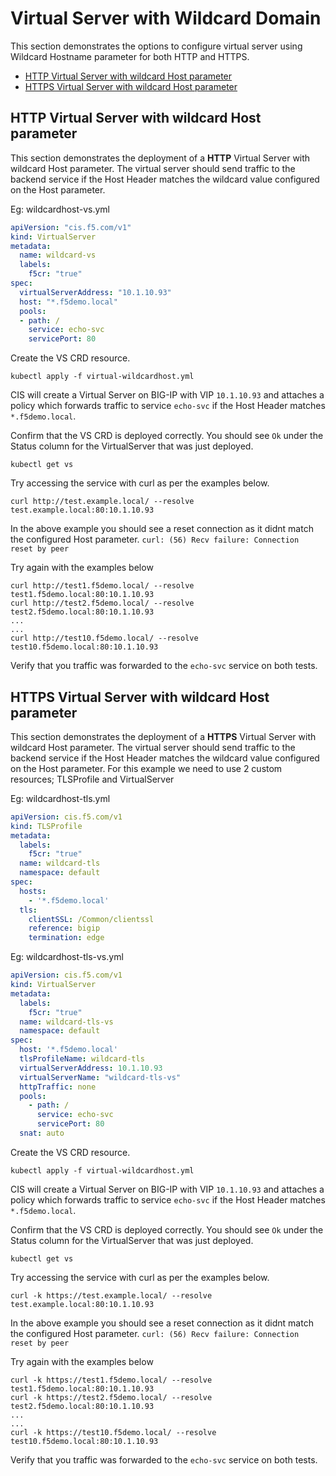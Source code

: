 # Virtual Server with Wildcard Domain

This section demonstrates the options to configure virtual server using Wildcard Hostname parameter for both HTTP and HTTPS.

 - [HTTP Virtual Server with wildcard Host parameter](#http-virtual-server-with-wildcard-host-parameter)
 - [HTTPS Virtual Server with wildcard Host parameter](#https-virtual-server-with-wildcard-host-parameter)

## HTTP Virtual Server with wildcard Host parameter

This section demonstrates the deployment of a **HTTP** Virtual Server with wildcard Host parameter.
The virtual server should send traffic to the backend service if the Host Header matches the wildcard value configured on the Host parameter.

Eg: wildcardhost-vs.yml

```yml
apiVersion: "cis.f5.com/v1"
kind: VirtualServer
metadata:
  name: wildcard-vs
  labels:
    f5cr: "true"
spec:
  virtualServerAddress: "10.1.10.93"
  host: "*.f5demo.local"
  pools:
  - path: /
    service: echo-svc
    servicePort: 80
```

Create the VS CRD resource. 
```
kubectl apply -f virtual-wildcardhost.yml
```
CIS will create a Virtual Server on BIG-IP with VIP `10.1.10.93` and attaches a policy which forwards traffic to service `echo-svc` if the Host Header matches `*.f5demo.local`.   


Confirm that the VS CRD is deployed correctly. You should see `Ok` under the Status column for the VirtualServer that was just deployed.
```
kubectl get vs 
```

Try accessing the service with curl as per the examples below. 
```
curl http://test.example.local/ --resolve test.example.local:80:10.1.10.93

```
In the above example you should see a reset connection as it didnt match the configured Host parameter.
`curl: (56) Recv failure: Connection reset by peer`


Try again with the examples below
```
curl http://test1.f5demo.local/ --resolve test1.f5demo.local:80:10.1.10.93
curl http://test2.f5demo.local/ --resolve test2.f5demo.local:80:10.1.10.93
...
...
curl http://test10.f5demo.local/ --resolve test10.f5demo.local:80:10.1.10.93

```

Verify that you traffic was forwarded to the `echo-svc` service on both tests.



## HTTPS Virtual Server with wildcard Host parameter

This section demonstrates the deployment of a **HTTPS** Virtual Server with wildcard Host parameter.
The virtual server should send traffic to the backend service if the Host Header matches the wildcard value configured on the Host parameter.
For this example we need to use 2 custom resources; TLSProfile and VirtualServer


Eg: wildcardhost-tls.yml

```yml
apiVersion: cis.f5.com/v1
kind: TLSProfile
metadata:
  labels:
    f5cr: "true"
  name: wildcard-tls
  namespace: default
spec:
  hosts:
    - '*.f5demo.local'
  tls:
    clientSSL: /Common/clientssl
    reference: bigip
    termination: edge
```

Eg: wildcardhost-tls-vs.yml

```yml
apiVersion: cis.f5.com/v1
kind: VirtualServer
metadata:
  labels:
    f5cr: "true"
  name: wildcard-tls-vs
  namespace: default
spec:
  host: '*.f5demo.local'
  tlsProfileName: wildcard-tls
  virtualServerAddress: 10.1.10.93
  virtualServerName: "wildcard-tls-vs"
  httpTraffic: none
  pools:
    - path: /
      service: echo-svc
      servicePort: 80
  snat: auto
```


Create the VS CRD resource. 
```
kubectl apply -f virtual-wildcardhost.yml
```
CIS will create a Virtual Server on BIG-IP with VIP `10.1.10.93` and attaches a policy which forwards traffic to service `echo-svc` if the Host Header matches `*.f5demo.local`.   


Confirm that the VS CRD is deployed correctly. You should see `Ok` under the Status column for the VirtualServer that was just deployed.
```
kubectl get vs 
```

Try accessing the service with curl as per the examples below. 
```
curl -k https://test.example.local/ --resolve test.example.local:80:10.1.10.93

```
In the above example you should see a reset connection as it didnt match the configured Host parameter.
`curl: (56) Recv failure: Connection reset by peer`


Try again with the examples below
```
curl -k https://test1.f5demo.local/ --resolve test1.f5demo.local:80:10.1.10.93
curl -k https://test2.f5demo.local/ --resolve test2.f5demo.local:80:10.1.10.93
...
...
curl -k https://test10.f5demo.local/ --resolve test10.f5demo.local:80:10.1.10.93

```

Verify that you traffic was forwarded to the `echo-svc` service on both tests.
